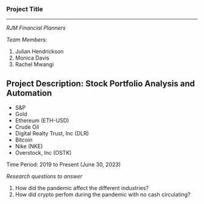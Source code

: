 ### Project Title
---
*RJM Financial Planners*

*Team Members:*
1. Julian Hendrickson
2. Monica Davis
3. Rachel Mwangi


Project Description:
Stock Portfolio Analysis and Automation
---
 - S&P
 - Gold
 - Ethereum (ETH-USD)
 - Crude Oil
 - Digital Realty Trust, Inc (DLR)
 - Bitcoin
 - Nike (NKE)
 - Overstock, Inc (OSTK)
 
 Time Period:
 2019 to Present (June 30, 2023)
 
 *Research questions to answer*
 1. How did the pandemic affect the different industries?
 2. How did crypto perfom during the pandemic with no cash circulating?
